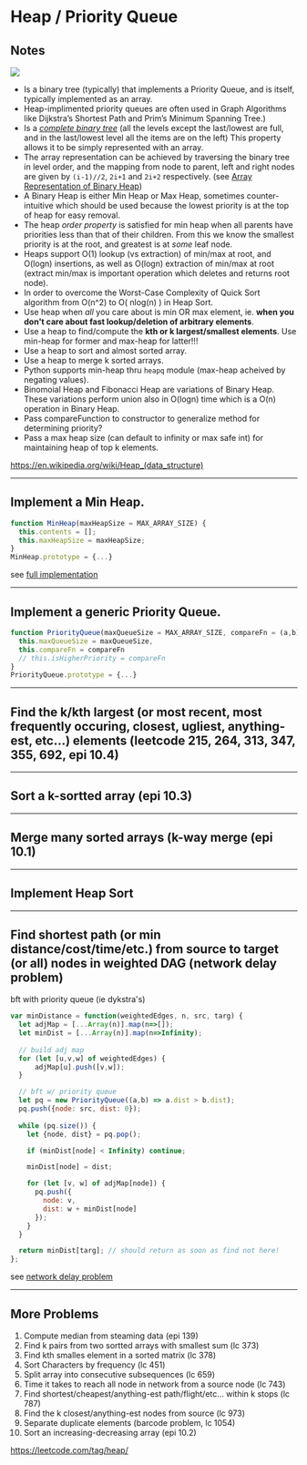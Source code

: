 # Heap / Priority Queue

## Notes

![](https://upload.wikimedia.org/wikipedia/commons/thumb/c/c4/Max-Heap-new.svg/220px-Max-Heap-new.svg.png)

* Is a binary tree (typically) that implements a Priority Queue, and is itself, typically implemented as an array. 
* Heap-implimented priority queues are often used in Graph Algorithms like Dijkstra’s Shortest Path and Prim’s Minimum Spanning Tree.)
* Is a *[complete binary tree](http://web.cecs.pdx.edu/~sheard/course/Cs163/Doc/FullvsComplete.html)* (all the levels except the last/lowest are full, and in the last/lowest level all the items are on the left) This property allows it to be simply represented with an array.
* The array representation can be achieved by traversing the binary tree in level order, and the mapping from node to parent, left and right nodes are given by `(i-1)//2`, `2i+1` and `2i+2` respectively. (see [Array Representation of Binary Heap](http://www.cse.hut.fi/en/research/SVG/TRAKLA2/tutorials/heap_tutorial/taulukkona.html))
* A Binary Heap is either Min Heap or Max Heap, sometimes counter-intuitive which should be used because the lowest priority is at the top of heap for easy removal.
* The heap *order property* is satisfied for min heap when all parents have priorities less than that of their children. From this we know the smallest priority is at the root, and greatest is at *some* leaf node. 
* Heaps support O(1) lookup (vs extraction) of min/max at root, and O(logn) insertions, as well as O(logn) extraction of min/max at root (extract min/max is important operation which deletes and returns root node).
* In order to overcome the Worst-Case Complexity of Quick Sort algorithm from O(n^2) to O( nlog(n) ) in Heap Sort.
* Use heap when *all* you care about is min OR max element, ie. **when you don't care about fast lookup/deletion of arbitrary elements**.
* Use a heap to find/compute the **kth or k largest/smallest elements**. Use min-heap for former and max-heap for latter!!!
* Use a heap to sort and almost sorted array.
* Use a heap to merge k sorted arrays.
* Python supports min-heap thru `heapq` module (max-heap acheived by negating values).
* Binomoial Heap and Fibonacci Heap are variations of Binary Heap. These variations perform union also in O(logn) time which is a O(n) operation in Binary Heap.
* Pass compareFunction to constructor to generalize method for determining priority?
* Pass a max heap size (can default to infinity or max safe int) for maintaining heap of top k elements.

https://en.wikipedia.org/wiki/Heap_(data_structure)

---
## Implement a Min Heap.

```js
function MinHeap(maxHeapSize = MAX_ARRAY_SIZE) {
  this.contents = [];
  this.maxHeapSize = maxHeapSize;
}
MinHeap.prototype = {...}
```

see [full implementation](.\min_heap.md)

---
## Implement a generic Priority Queue.

```js
function PriorityQueue(maxQueueSize = MAX_ARRAY_SIZE, compareFn = (a,b) => a > b) {
  this.maxQueueSize = maxQueueSize,
  this.compareFn = compareFn
  // this.isHigherPriority = compareFn
}
PriorityQueue.prototype = {...}
```
---
## Find the k/kth largest (or most recent, most frequently occuring, closest, ugliest, anything-est, etc...) elements (leetcode 215, 264, 313, 347, 355, 692, epi 10.4)
---
## Sort a k-sortted array (epi 10.3)
---
## Merge many sorted arrays (k-way merge (epi 10.1)
---
## Implement Heap Sort
---
## Find shortest path (or min distance/cost/time/etc.) from source to target (or all) nodes in weighted DAG (network delay problem)

bft with priority queue (ie dykstra's)

```js
var minDistance = function(weightedEdges, n, src, targ) {
  let adjMap = [...Array(n)].map(n=>[]);
  let minDist = [...Array(n)].map(n=>Infinity);
     
  // build adj map
  for (let [u,v,w] of weightedEdges) {
      adjMap[u].push([v,w]);
  }

  // bft w/ priority queue
  let pq = new PriorityQueue((a,b) => a.dist > b.dist);
  pq.push({node: src, dist: 0});
     
  while (pq.size()) {
    let {node, dist} = pq.pop();

    if (minDist[node] < Infinity) continue;

    minDist[node] = dist;

    for (let [v, w] of adjMap[node]) {
      pq.push({
        node: v, 
        dist: w + minDist[node]
      });
    }
  }

  return minDist[targ]; // should return as soon as find not here!
};
```
see [network delay problem](.\..\..javascript\trees_and_graphs\network_delay.js)

---
## More Problems

1. Compute median from steaming data (epi 139)
2. Find k pairs from two sortted arrays with smallest sum (lc 373)
3. Find kth smalles element in a sorted matrix (lc 378)
4. Sort Characters by frequency (lc 451)
5. Split array into consecutive subsequences (lc 659)
6. Time it takes to reach all node in network from a source node (lc 743)
7. Find shortest/cheapest/anything-est path/flight/etc... within k stops (lc 787)
8. Find the k closest/anything-est nodes from source (lc 973)
9. Separate duplicate elements (barcode problem, lc 1054)
10. Sort an increasing-decreasing array (epi 10.2)

https://leetcode.com/tag/heap/